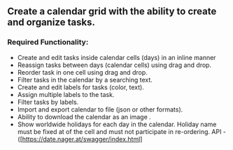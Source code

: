
## Create a calendar grid with the ability to create and organize tasks.

### Required Functionality:
- Create and edit tasks inside calendar cells (days) in an inline manner
- Reassign tasks between days (calendar cells) using drag and drop.
- Reorder task in one cell using drag and drop.
- Filter tasks in the calendar by a searching text.
- Create and edit labels for tasks (color, text).
- Assign multiple labels to the task.
- Filter tasks by labels.
- Import and export calendar to file (json or other formats).
- Ability to download the calendar as an image .
- Show worldwide holidays for each day in the calendar. Holiday name must be fixed at of the cell and must not participate in re-ordering. API - ([https://date.nager.at/swagger/index.html]
